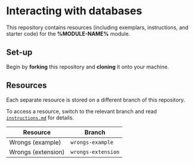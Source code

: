 # Interacting with databases

This repository contains resources (including exemplars, instructions, and starter code) for the **%MODULE-NAME%** module.

## Set-up

Begin by **forking** this repository and **cloning** it onto your machine.

## Resources

Each separate resource is stored on a different branch of this repository.

To access a resource, switch to the relevant branch and read [`instructions.md`](./instructions.md) for details.

| Resource | Branch |
| --- | --- |
| Wrongs (example) | `wrongs-example` |
| Wrongs (extension) | `wrongs-extension` |
